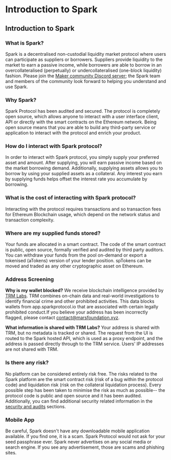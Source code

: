 # Introduction to Spark

## Introduction to Spark

### What is Spark?

Spark is a decentralised non-custodial liquidity market protocol where users can participate as suppliers or borrowers. Suppliers provide liquidity to the market to earn a passive income, while borrowers are able to borrow in an overcollateralised (perpetually) or undercollateralised (one-block liquidity) fashion. Please join the [Maker community Discord server](https://discord.gg/BvfMGCvfzJ); the Spark team and members of the community look forward to helping you understand and use Spark.

### Why Spark?

Spark Protocol has been audited and secured. The protocol is completely open source, which allows anyone to interact with a user interface client, API or directly with the smart contracts on the Ethereum network. Being open source means that you are able to build any third-party service or application to interact with the protocol and enrich your product.

### How do I interact with Spark protocol?

In order to interact with Spark protocol, you simply supply your preferred asset and amount. After supplying, you will earn passive income based on the market borrowing demand. Additionally, supplying assets allows you to borrow by using your supplied assets as a collateral. Any interest you earn by supplying funds helps offset the interest rate you accumulate by borrowing.

### What is the cost of interacting with Spark protocol?

Interacting with the protocol requires transactions and so transaction fees for Ethereum Blockchain usage, which depend on the network status and transaction complexity.

### Where are my supplied funds stored?

Your funds are allocated in a smart contract. The code of the smart contract is public, open source, formally verified and audited by third party auditors. You can withdraw your funds from the pool on-demand or export a tokenised (aTokens) version of your lender position. spTokens can be moved and traded as any other cryptographic asset on Ethereum.

### Address Screening

**Why is my wallet blocked?** We receive blockchain intelligence provided by [TRM Labs](https://www.trmlabs.com/). TRM combines on-chain data and real-world investigations to identify financial crime and other prohibited activities. This data blocks wallets from app.sparkprotocol.io that are associated with certain legally prohibited conduct.If you believe your address has been incorrectly flagged, please contact [contact@marsfoundation.xyz](mailto:contact@marsfoundation.xyz).

**What information is shared with TRM Labs?** Your address is shared with TRM, but no metadata is tracked or shared. The request from the UI is routed to the Spark hosted API, which is used as a proxy endpoint, and the address is passed directly through to the TRM service. Users' IP addresses are not shared with TRM.

### Is there any risk?

No platform can be considered entirely risk free. The risks related to the Spark platform are the smart contract risk (risk of a bug within the protocol code) and liquidation risk (risk on the collateral liquidation process). Every possible step has been taken to minimise the risk as much as possible-- the protocol code is public and open source and it has been audited. Additionally, you can find additional security related information in the [security and audits](https://docs.sparkprotocol.io/developers/deployed-contracts/security-and-audits) sections.

### Mobile App

Be careful, Spark doesn't have any downloadable mobile application available. If you find one, it is a scam. Spark Protocol would not ask for your seed passphrase ever. Spark never advertises on any social media or search engine. If you see any advertisement, those are scams and phishing sites.
